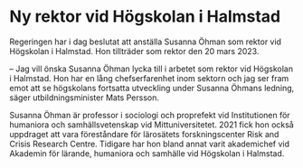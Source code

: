 # Ny rektor vid Högskolan i Halmstad

Regeringen har i dag beslutat att anställa Susanna Öhman som rektor vid Högskolan i Halmstad. Hon tillträder som rektor den 20 mars 2023.

– Jag vill önska Susanna Öhman lycka till i arbetet som rektor vid Högskolan i Halmstad. Hon har en lång chefserfarenhet inom sektorn och jag ser fram emot att se högskolans fortsatta utveckling under Susanna Öhmans ledning, säger utbildningsminister Mats Persson.

Susanna Öhman är professor i sociologi och proprefekt vid Institutionen för humaniora och samhällsvetenskap vid Mittuniversitetet. 2021 fick hon också uppdraget att vara föreståndare för lärosätets forskningscenter Risk and Crisis Research Centre. Tidigare har hon bland annat varit akademichef vid Akademin för lärande, humaniora och samhälle vid Högskolan i Halmstad.
